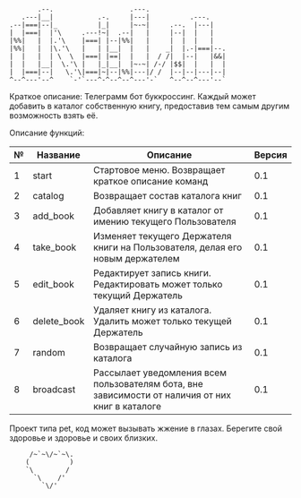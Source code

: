 ```
       .--.                   .---.
   .---|__|           .-.     |---|          .---.
.--|===|--|_          |_|     |~-~|     .--.  |---|
|  |===|  |'\     .---!~|  .--|   |     |--|  |   |
|%%|   |  |.'\    |===| |--|%%|   |     |  |  |   |
|%%|   |  |\.'\   |   | |__|  |   |    _|  |.-|===|--.
|  |   |  | \  \  |===| |==|  |   |  / /|  |--|   |&&|
|  |   |__|  \.'\ |   |_|__|  |~-~| /-/ |$$|  |   |  |
|  |===|--|   \.'\|===|~|--|%%|---|/ /  |--|--|---|--|
^--^---'--^    `-'`---^-^--^--^---'-`   ^--^--^---'--`
```

Краткое описание: Телеграмм бот буккроссинг. Каждый может добавить в каталог собственную книгу, предоставив тем самым другим возможность взять её. 

Описание функций:

| № | Название    | Описание                                                                                         | Версия |
|---|-------------|--------------------------------------------------------------------------------------------------|--------|
| 1 | start       | Стартовое меню. Возвращает краткое описание команд                                               | 0.1    |
| 2 | catalog     | Возвращает состав каталога книг                                                                  | 0.1    |
| 3 | add_book    | Добавляет книгу в каталог от имению текущего Пользователя                                        | 0.1    |
| 4 | take_book   | Изменяет текущего Держателя книги на Пользователя, делая его новым держателем                    | 0.1    |
| 5 | edit_book   | Редактирует запись книги. Редактировать может только текущий Держатель                           | 0.1    |
| 6 | delete_book | Удаляет книгу из каталога. Удалить может только текущей Держатель                                | 0.1    |
| 7 | random      | Возвращает случайную запись из каталога                                                          | 0.1    |
| 8 | broadcast   | Рассылает уведомления всем пользователям бота, вне зависимости от наличия от них книг в каталоге | 0.1    |

Проект типа pet, код может вызывать жжение в глазах. Берегите свой здоровье и здоровье и своих близких.
```
     /~`~\/~`~\.      
    (          ) 
    `\        / 
      `\    /'
        `\/'
```
